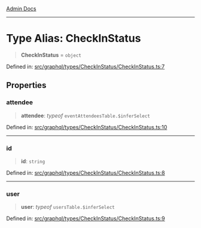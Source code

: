 [Admin Docs](/)

***

# Type Alias: CheckInStatus

> **CheckInStatus** = `object`

Defined in: [src/graphql/types/CheckInStatus/CheckInStatus.ts:7](https://github.com/Sourya07/talawa-api/blob/583d62db9438de398bb9012a4a2617e2cb268b08/src/graphql/types/CheckInStatus/CheckInStatus.ts#L7)

## Properties

### attendee

> **attendee**: *typeof* `eventAttendeesTable.$inferSelect`

Defined in: [src/graphql/types/CheckInStatus/CheckInStatus.ts:10](https://github.com/Sourya07/talawa-api/blob/583d62db9438de398bb9012a4a2617e2cb268b08/src/graphql/types/CheckInStatus/CheckInStatus.ts#L10)

***

### id

> **id**: `string`

Defined in: [src/graphql/types/CheckInStatus/CheckInStatus.ts:8](https://github.com/Sourya07/talawa-api/blob/583d62db9438de398bb9012a4a2617e2cb268b08/src/graphql/types/CheckInStatus/CheckInStatus.ts#L8)

***

### user

> **user**: *typeof* `usersTable.$inferSelect`

Defined in: [src/graphql/types/CheckInStatus/CheckInStatus.ts:9](https://github.com/Sourya07/talawa-api/blob/583d62db9438de398bb9012a4a2617e2cb268b08/src/graphql/types/CheckInStatus/CheckInStatus.ts#L9)
